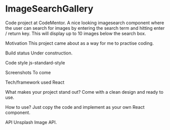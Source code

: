 # ImageSearchGallery
Code project at CodeMentor. A nice looking imagesearch component where the user can search for images by entering the search term and hitting enter / return key. This will display up to 10 images below the search box.

Motivation
This project came about as a way for me to practise coding.

Build status
Under construction.

Code style
js-standard-style

Screenshots
To come

Tech/framework used
React

What makes your project stand out?
Come with a clean design and ready to use.

How to use?
Just copy the code and implement as your own React component.

API
Unsplash Image API.

